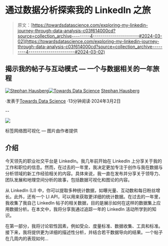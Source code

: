 # 通过数据分析探索我的 LinkedIn 之旅

> 原文：[https://towardsdatascience.com/exploring-my-linkedin-journey-through-data-analysis-c03f614000cd?source=collection_archive---------4-----------------------#2024-03-02](https://towardsdatascience.com/exploring-my-linkedin-journey-through-data-analysis-c03f614000cd?source=collection_archive---------4-----------------------#2024-03-02)

## 揭示我的帖子与互动模式 — **一个与数据相关的一年旅程**

[](https://medium.com/@stephanhausberg?source=post_page---byline--c03f614000cd--------------------------------)[![Stephan Hausberg](../Images/30cc456efbdf6cfdf3e8ba0bc8bd779d.png)](https://medium.com/@stephanhausberg?source=post_page---byline--c03f614000cd--------------------------------)[](https://towardsdatascience.com/?source=post_page---byline--c03f614000cd--------------------------------)[![Towards Data Science](../Images/a6ff2676ffcc0c7aad8aaf1d79379785.png)](https://towardsdatascience.com/?source=post_page---byline--c03f614000cd--------------------------------) [Stephan Hausberg](https://medium.com/@stephanhausberg?source=post_page---byline--c03f614000cd--------------------------------)

·发表于[Towards Data Science](https://towardsdatascience.com/?source=post_page---byline--c03f614000cd--------------------------------) ·13分钟阅读·2024年3月2日

--

![](../Images/e197523bb112196a3ceddc4b3823090a.png)

标签网络图可视化 — 图片由作者提供

## 介绍

今天领先的职业社交平台是 LinkedIn。我几年前开始在 LinkedIn 上分享关于我的工作和职位的信息。然而，在过去的一年里，我决定更加专注于创作与我在数据与分析领域的新工作经验相关的内容。具体来说，我一直在发布并分享关于领导力、团队发展和地理空间分析的故事，包括数据可视化和图论的内容。

从 LinkedIn (LI) 中，你可以提取多种统计数据，如曝光量、互动数和每日粉丝增长。此外，还有一个 LI API，可以用来获取更详细的统计数据。在过去的一年里，我收集了我自己 LinkedIn 帖子的相关数据，目的是展示如何在这样的数据集上应用数据分析。在本文中，我将分享我通过追踪一年的 LinkedIn 活动所学到的知识。

在第一部分，我将讨论软性因素，例如受众、度量标准、数据收集、工具和标准。接下来，我将提供更为详细的描述性分析，并结合若干数据导向的结果。一个帖子在几周内的表现如何…

